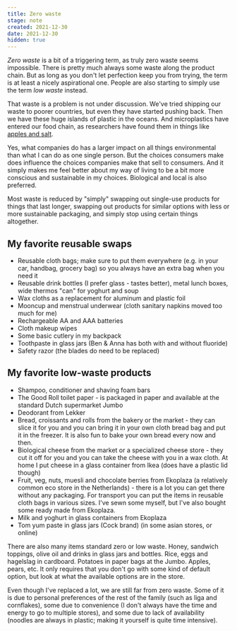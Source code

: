 ```yaml
---
title: Zero waste
stage: note
created: 2021-12-30
date: 2021-12-30
hidden: true
---
```


*Zero waste* is a bit of a triggering term, as truly zero waste seems impossible. There is pretty much always some waste along the product chain. But as long as you don't let perfection keep you from trying, the term is at least a nicely aspirational one. People are also starting to simply use the term *low waste* instead.

That waste is a problem is not under discussion. We've tried shipping our waste to poorer countries, but even they have started pushing back. Then we have these huge islands of plastic in the oceans. And microplastics have entered our food chain, as researchers have found them in things like [apples and salt](https://www.greenpeace.org/eastasia/blog/6016/3-everyday-foods-that-contain-microplastics/). 

Yes, what companies do has a larger impact on all things environmental than what I can do as one single person. But the choices consumers make does influence the choices companies make that sell to consumers. And it simply makes me feel better about my way of living to be a bit more conscious and sustainable in my choices. Biological and local is also preferred.

Most waste is reduced by "simply" swapping out single-use products for things that last longer, swapping out products for similar options with less or more sustainable packaging, and simply stop using certain things altogether. 

## My favorite reusable swaps
- Reusable cloth bags; make sure to put them everywhere (e.g. in your car, handbag, grocery bag) so you always have an extra bag when you need it
- Reusable drink bottles (I prefer glass - tastes better), metal lunch boxes, wide thermos "can" for yoghurt and soup
- Wax cloths as a replacement for aluminum and plastic foil
- Mooncup and menstrual underwear (cloth sanitary napkins moved too much for me) 
- Rechargeable AA and AAA batteries
- Cloth makeup wipes
- Some basic cutlery in my backpack
- Toothpaste in glass jars (Ben & Anna has both with and without fluoride)
- Safety razor (the blades do need to be replaced)

## My favorite low-waste products
- Shampoo, conditioner and shaving foam bars
- The Good Roll toilet paper - is packaged in paper and available at the standard Dutch supermarket Jumbo
- Deodorant from Lekker
- Bread, croissants and rolls from the bakery or the market - they can slice it for you and you can bring it in your own cloth bread bag and put it in the freezer. It is also fun to bake your own bread every now and then. 
- Biological cheese from the market or a specialized cheese store - they cut it off for you and you can take the cheese with you in a wax cloth. At home I put cheese in a glass container from Ikea (does have a plastic lid though)
- Fruit, veg, nuts, muesli and chocolate berries from Ekoplaza (a relatively common eco store in the Netherlands) - there is a lot you can get there without any packaging. For transport you can put the items in reusable cloth bags in various sizes. I've sewn some myself, but I've also bought some ready made from Ekoplaza.
- Milk and yoghurt in glass containers from Ekoplaza
- Tom yum paste in glass jars (Cock brand) (in some asian stores, or online)

There are also many items standard zero or low waste. Honey, sandwich toppings, olive oil and drinks in glass jars and bottles. Rice, eggs and hagelslag in cardboard. Potatoes in paper bags at the Jumbo. Apples, pears, etc. It only requires that you don't go with some kind of default option, but look at what the available options are in the store.

Even though I've replaced a lot, we are still far from zero waste. Some of it is due to personal preferences of the rest of the family (such as liga and cornflakes), some due to convenience (I don't always have the time and energy to go to multiple stores), and some due to lack of availability (noodles are always in plastic; making it yourself is quite time intensive).




